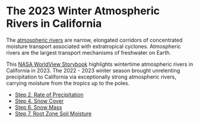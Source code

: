 # The 2023 Winter Atmospheric Rivers in California

The [atmospheric rivers](https://ghrc.nsstc.nasa.gov/home/micro-articles/atmospheric-rivers) are narrow, elongated corridors of concentrated moisture transport associated with extratropical cyclones. Atmospheric rivers are the largest transport mechanisms of freshwater on Earth.

This [NASA WorldView Storybook](https://go.nasa.gov/46IhBSI) highlights wintertime atmospheric rivers in California in 2023. The 2022 - 2023 winter season brought unrelenting precipitation to California via exceptionally strong atmospheric rivers, carrying moisture from the tropics up to the poles.

- [Step 2. Rate of Precipitation](precipitation_rate_imerg.ipynb)
- [Step 4. Snow Cover](snow_cover_modis.ipynb)
- [Step 6. Snow Mass](snow_mass_smap.ipynb)
- [Step 7. Root Zone Soil Moisture](root_zone_soil_moisture_smap.ipynb)
